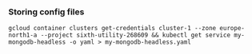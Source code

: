 ### Storing config files
`gcloud container clusters get-credentials cluster-1 --zone europe-north1-a --project sixth-utility-268609 && kubectl get service my-mongodb-headless -o yaml > my-mongodb-headless.yaml`